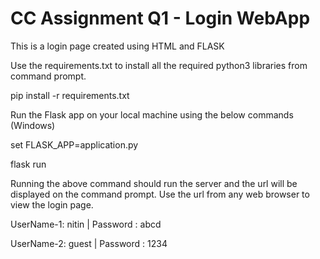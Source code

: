 # CC Assignment Q1 - Login WebApp
This is a login page created using HTML and FLASK

Use the requirements.txt to install all the required python3 libraries from command prompt.

  pip install -r requirements.txt

Run the Flask app on your local machine using the below commands (Windows)

  set FLASK_APP=application.py
  
  flask run

Running the above command should run the server and the url will be displayed on the command prompt. Use the url from any web browser to view the login page.

UserName-1: nitin | Password  : abcd

UserName-2: guest | Password  : 1234